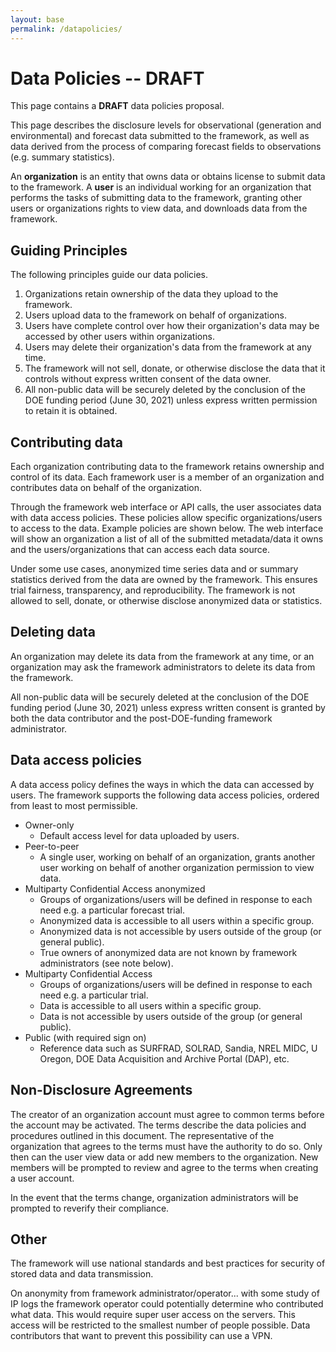 ```yaml
---
layout: base
permalink: /datapolicies/
---
```

# Data Policies -- DRAFT

This page contains a **DRAFT** data policies proposal.

This page describes the disclosure levels for observational (generation
and environmental) and forecast data submitted to the framework, as well
as data derived from the process of comparing forecast fields to
observations (e.g. summary statistics).

An **organization** is an entity that owns data or obtains license to submit
data to the framework. A **user** is an individual working for an organization
that performs the tasks of submitting data to the framework, granting other
users or organizations rights to view data, and downloads data from the
framework.


Guiding Principles
------------------

The following principles guide our data policies.

1. Organizations retain ownership of the data they upload to the framework.
2. Users upload data to the framework on behalf of organizations.
2. Users have complete control over how their organization's data may be
   accessed by other users within organizations.
2. Users may delete their organization's data from the framework at any time.
2. The framework will not sell, donate, or otherwise disclose the data that it
   controls without express written consent of the data owner.
2. All non-public data will be securely deleted by the conclusion of the DOE
   funding period (June 30, 2021) unless express written permission to
   retain it is obtained.


Contributing data
-----------------

Each organization contributing data to the framework retains ownership
and control of its data. Each framework user is a member of an
organization and contributes data on behalf of the organization.

Through the framework web interface or API calls, the user associates
data with data access policies. These policies allow specific
organizations/users to access to the data. Example policies are shown
below. The web interface will show an organization a list of all of the
submitted metadata/data it owns and the users/organizations that can
access each data source.

Under some use cases, anonymized time series data and or summary statistics
derived from the data are owned by the framework. This ensures trial fairness,
transparency, and reproducibility. The framework is not allowed
to sell, donate, or otherwise disclose anonymized data or statistics.


Deleting data
-------------

An organization may delete its data from the framework at any time, or
an organization may ask the framework administrators to delete its data
from the framework.

All non-public data will be securely deleted at the conclusion of the
DOE funding period (June 30, 2021) unless express written consent is
granted by both the data contributor and the post-DOE-funding framework
administrator.


Data access policies
--------------------

A data access policy defines the ways in which the data can accessed by users.
The framework supports the following data access policies, ordered from least
to most permissible.

* Owner-only
    * Default access level for data uploaded by users.
* Peer-to-peer
    * A single user, working on behalf of an organization, grants another user
      working on behalf of another organization permission to view data.
* Multiparty Confidential Access anonymized
    * Groups of organizations/users will be defined in response to each need
      e.g. a particular forecast trial.
    * Anonymized data is accessible to all users within a specific group.
    * Anonymized data is not accessible by users outside of the group (or general public).
    * True owners of anonymized data are not known by framework administrators (see note below).
* Multiparty Confidential Access
    * Groups of organizations/users will be defined in response to each need
      e.g. a particular trial.
    * Data is accessible to all users within a specific group.
    * Data is not accessible by users outside of the group (or general public).
* Public (with required sign on)
    * Reference data such as SURFRAD, SOLRAD, Sandia, NREL MIDC, U Oregon,
      DOE Data Acquisition and Archive Portal (DAP), etc.



Non-Disclosure Agreements
-------------------------

The creator of an organization account must agree to common terms before
the account may be activated. The terms describe the data policies and
procedures outlined in this document. The representative of the
organization that agrees to the terms must have the authority to do so.
Only then can the user view data or add new members to the organization.
New members will be prompted to review and agree to the terms when creating a
user account.

In the event that the terms change, organization administrators will be
prompted to reverify their compliance.


Other
-----

The framework will use national standards and best practices for
security of stored data and data transmission.

On anonymity from framework administrator/operator... with some study of
IP logs the framework operator could potentially determine who
contributed what data. This would require super user access on the
servers. This access will be restricted to the smallest number of people
possible. Data contributors that want to prevent this possibility can
use a VPN.
